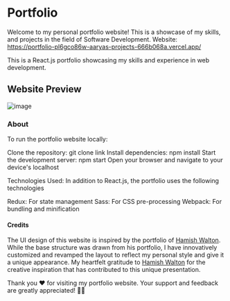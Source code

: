 # Portfolio

Welcome to my personal portfolio website! This is a showcase of my skills, and projects in the field of Software Development.
Website: https://portfolio-pl6gco86w-aaryas-projects-666b068a.vercel.app/

This is a React.js portfolio showcasing my skills and experience in web development.

## Website Preview
![image](https://github.com/Aarya01Patil/Portfolio/assets/147030857/093b8b57-d5a7-4af5-ad92-4ebcf66d462f)

### About

To run the portfolio website locally:

Clone the repository: git clone link 
Install dependencies: npm install
Start the development server: npm start
Open your browser and navigate to your device's localhost

Technologies Used:
In addition to React.js, the portfolio uses the following technologies

Redux: For state management
Sass: For CSS pre-processing
Webpack: For bundling and minification

#### Credits

The UI design of this website is inspired by the portfolio of [Hamish Walton](https://hamishw.com/). While the base structure was drawn from his portfolio, I have innovatively customized and revamped the layout to reflect my personal style and give it a unique appearance. My heartfelt gratitude to [Hamish Walton](https://github.com/HamishMW) for the creative inspiration that has contributed to this unique presentation.

Thank you ❤️ for visiting my portfolio website. Your support and feedback are greatly appreciated! 🙌🏻
